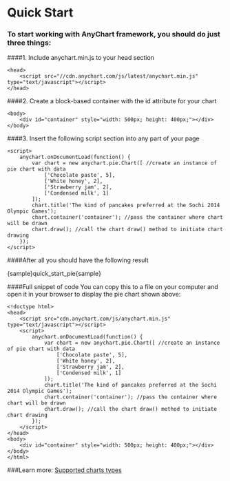 Quick Start
===========
### To start working with AnyChart framework, you should do just three things:<br>
  
####1. Include anychart.min.js to your head section<br>
```
<head>
    <script src="//cdn.anychart.com/js/latest/anychart.min.js" type="text/javascript"></script> 
</head>
```
  
####2. Create a block-based container with the id attribute for your chart<br>
```
<body>
    <div id="container" style="width: 500px; height: 400px;"></div>
</body>
```
  
####3. Insert the following script section into any part of your page<br>
```
<script>
    anychart.onDocumentLoad(function() {
        var chart = new anychart.pie.Chart([ //create an instance of pie chart with data
            ['Chocolate paste', 5],
            ['White honey', 2],
            ['Strawberry jam', 2],
            ['Сondensed milk', 1]
        ]);
        chart.title('The kind of pancakes preferred at the Sochi 2014 Olympic Games');
        chart.container('container'); //pass the container where chart will be drawn
        chart.draw(); //call the chart draw() method to initiate chart drawing
    });
</script>
```
  
####After all you should have the following result

{sample}quick\_start\_pie{sample}
  
####Full snippet of code
You can copy this to a file on your computer and open it in your browser to display the pie chart shown above:  
```
<!doctype html>
<head>
    <script src="cdn.anychart.com/js/anychart.min.js" type="text/javascript"></script> 
    <script>
        anychart.onDocumentLoad(function() {
            var chart = new anychart.pie.Chart([ //create an instance of pie chart with data
                ['Chocolate paste', 5],
                ['White honey', 2],
                ['Strawberry jam', 2],
                ['Сondensed milk', 1]
            ]);
            chart.title('The kind of pancakes preferred at the Sochi 2014 Olympic Games');
            chart.container('container'); //pass the container where chart will be drawn
            chart.draw(); //call the chart draw() method to initiate chart drawing
        });
    </script>
</head>
<body>
	<div id="container" style="width: 500px; height: 400px;"></div>
</body>
</html>
```

###Learn more:
[Supported charts types](./Supported_Charts_Types)  


